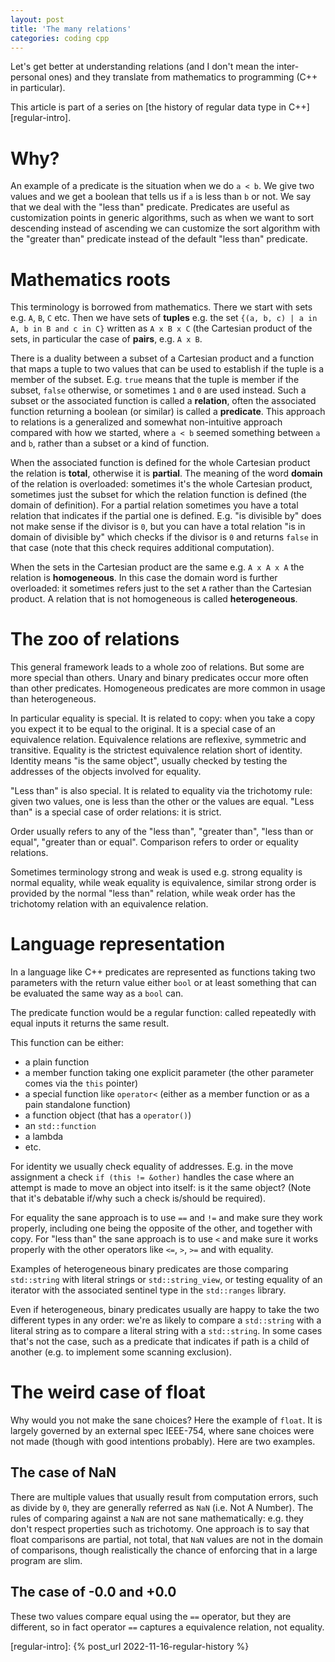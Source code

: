 ```yaml
---
layout: post
title: 'The many relations'
categories: coding cpp
---
```


Let's get better at understanding relations (and I don't mean the
inter-personal ones) and they translate from mathematics to programming (C++ in
particular).

This article is part of a series on [the history of regular data type in
C++][regular-intro].


# Why?

An example of a predicate is the situation when we do `a < b`. We give two
values and we get a boolean that tells us if `a` is less than `b` or not. We
say that we deal with the "less than" predicate.  Predicates are useful as
customization points in generic algorithms, such as when we want to sort
descending instead of ascending we can customize the sort algorithm with the
"greater than" predicate instead of the default "less than" predicate.


# Mathematics roots

This terminology is borrowed from mathematics. There we start with sets e.g.
`A`, `B`, `C` etc. Then we have sets of **tuples** e.g. the set `{(a, b, c) | a in
A, b in B and c in C}` written as `A x B x C` (the Cartesian product of the
sets, in particular the case of **pairs**, e.g. `A x B`.

There is a duality between a subset of a Cartesian product and a function that
maps a tuple to two values that can be used to establish if the tuple is a
member of the subset. E.g. `true` means that the tuple is member if the subset,
`false` otherwise, or sometimes `1` and `0` are used instead. Such a subset or
the associated function is called a **relation**, often the associated function
returning a boolean (or similar) is called a **predicate**. This approach to
relations is a generalized and somewhat non-intuitive approach compared with
how we started, where `a < b` seemed something between `a` and `b`, rather than
a subset or a kind of function.

When the associated function is defined for the whole Cartesian product the
relation is **total**, otherwise it is **partial**. The meaning of the word
**domain** of the relation is overloaded: sometimes it's the whole Cartesian
product, sometimes just the subset for which the relation function is defined
(the domain of definition). For a partial relation sometimes you have a total
relation that indicates if the partial one is defined. E.g. "is divisible by"
does not make sense if the divisor is `0`, but you can have a total relation
"is in domain of divisible by" which checks if the divisor is `0` and returns
`false` in that case (note that this check requires additional computation).

When the sets in the Cartesian product are the same e.g. `A x A x A` the
relation is **homogeneous**. In this case the domain word is further
overloaded: it sometimes refers just to the set `A` rather than the Cartesian
product. A relation that is not homogeneous is called **heterogeneous**.


# The zoo of relations

This general framework leads to a whole zoo of relations. But some are more
special than others. Unary and binary predicates occur more often than other
predicates. Homogeneous predicates are more common in usage than heterogeneous.

In particular equality is special. It is related to copy: when you take a copy
you expect it to be equal to the original. It is a special case of an
equivalence relation. Equivalence relations are reflexive, symmetric and
transitive.  Equality is the strictest equivalence relation short of identity.
Identity means "is the same object", usually checked by testing the addresses
of the objects involved for equality.

"Less than" is also special. It is related to equality via the trichotomy rule:
given two values, one is less than the other or the values are equal. "Less
than" is a special case of order relations: it is strict.

Order usually refers to any of the "less than", "greater than", "less than or
equal", "greater than or equal". Comparison refers to order or equality
relations.

Sometimes terminology strong and weak is used e.g. strong equality is normal
equality, while weak equality is equivalence, similar strong order is provided
by the normal "less than" relation, while weak order has the trichotomy
relation with an equivalence relation.


# Language representation

In a language like C++ predicates are represented as functions taking two
parameters with the return value either `bool` or at least something that can
be evaluated the same way as a `bool` can.

The predicate function would be a regular function: called repeatedly with
equal inputs it returns the same result.

This function can be either:
- a plain function
- a member function taking one explicit parameter (the other parameter comes
  via the `this` pointer)
- a special function like `operator<` (either as a member function or as a pain
  standalone function)
- a function object (that has a `operator()`)
- an `std::function`
- a lambda
- etc.

For identity we usually check equality of addresses. E.g. in the move
assignment a check `if (this != &other)` handles the case where an attempt is
made to move an object into itself: is it the same object?  (Note that it's
debatable if/why such a check is/should be required).

For equality the sane approach is to use `==` and `!=` and make sure they work
properly, including one being the opposite of the other, and together with
copy. For "less than" the sane approach is to use `<` and make sure it works
properly with the other operators like `<=`, `>`, `>=` and with equality.

Examples of heterogeneous binary predicates are those comparing `std::string`
with literal strings or `std::string_view`, or testing equality of an iterator
with the associated sentinel type in the `std::ranges` library.

Even if heterogeneous, binary predicates usually are happy to take the two
different types in any order: we're as likely to compare a `std::string` with a
literal string as to compare a literal string with a `std::string`. In some
cases that's not the case, such as a predicate that indicates if path is a
child of another (e.g. to implement some scanning exclusion).


# The weird case of float

Why would you not make the sane choices? Here the example of `float`. It is
largely governed by an external spec IEEE-754, where sane choices were not
made (though with good intentions probably). Here are two examples.

## The case of NaN

There are multiple values that usually result from computation errors, such as
divide by `0`, they are generally referred as `NaN` (i.e. Not A Number). The
rules of comparing against a `NaN` are not sane mathematically: e.g. they don't
respect properties such as trichotomy. One approach is to say that float
comparisons are partial, not total, that `NaN` values are not in the domain of
comparisons, though realistically the chance of enforcing that in a large
program are slim.

## The case of -0.0 and +0.0

These two values compare equal using the `==` operator, but they are different,
so in fact operator `==` captures a equivalence relation, not equality.


[regular-intro]:    {% post_url 2022-11-16-regular-history %}
